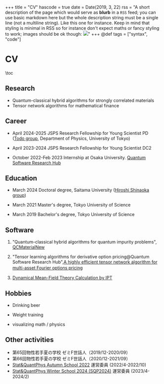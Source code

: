 +++
title = "CV"
hascode = true
date = Date(2019, 3, 22)
rss = "A short description of the page which would serve as **blurb** in a `RSS` feed; you can use basic markdown here but the whole description string must be a single line (not a multiline string). Like this one for instance. Keep in mind that styling is minimal in RSS so for instance don't expect maths or fancy styling to work; images should be ok though: ![](https://upload.wikimedia.org/wikipedia/en/3/32/Rick_and_Morty_opening_credits.jpeg)"
+++
@def tags = ["syntax", "code"]

# CV

\toc

## Research 
- Quantum-classical hybrid algorithms for strongly correlated materials
- Tensor network algorithms for mathematical finance

## Career 
- April 2024-2025 JSPS Research Fellowship for Young Scientist PD ([Todo group](https://exa.phys.s.u-tokyo.ac.jp/ja), Department of Physics, University of Tokyo) 

- April 2023-2024 JSPS Research Fellowship for Young Scientist DC2

- October 2022-Feb 2023 Internship at Osaka University. [Quantum Software Research Hub](https://qsrh.jp/seminar/)

## Education
- March 2024 Doctoral degree, Saitama University ([Hiroshi Shinaoka group](https://shinaoka.sakura.ne.jp))

- March 2021 Master's degree, Tokyo University of Science

- March 2019 Bachelor's degree, Tokyo University of Science

## Software 

1. "Quantum-classical hybrid algorithms for quantum impurity problems", [QCMaterialNew](https://github.com/sakurairihito/QCMaterialNew)

2. "Tensor learning algorithms for derivative option pricing@Quantum Software Research Hub",[A highly efficient tensor network algorithm for multi-asset Fourier options pricing](https://arxiv.org/abs/2203.02804)　

3. [Dynamical Mean-Field Theory Calculation by IPT](https://spm-lab.github.io/sparse-ir-tutorial/src/DMFT_IPT_jl.html)


## Hobbies
- Drinking beer

- Weight training

- visualizing math / physics


## Other activities

- 第65回物性若手夏の学校 ゼミF世話人（2019/12-2020/09）
- 第66回物性若手夏の学校 ゼミF世話人（2020/12-2021/09）
- [Stat&QuantPhys Autumn School 2022](http://hatano-lab.iis.u-tokyo.ac.jp/manami/SQP2022/index_jp.html) 運営委員 (2022/4-2022/10)
- [Stat&QuantPhys Winter School 2024 (SQP2024)](http://hatano-lab.iis.u-tokyo.ac.jp/norihiro/SQP2024/index.html) 運営委員 (2023/4-2024/2)

